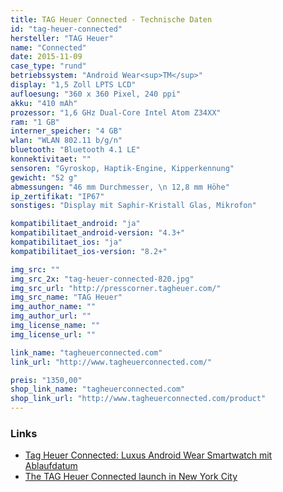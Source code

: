 ```yaml
---
title: TAG Heuer Connected - Technische Daten
id: "tag-heuer-connected"
hersteller: "TAG Heuer"
name: "Connected"
date: 2015-11-09
case_type: "rund"
betriebssystem: "Android Wear<sup>TM</sup>"
display: "1,5 Zoll LPTS LCD"
aufloesung: "360 x 360 Pixel, 240 ppi"
akku: "410 mAh"
prozessor: "1,6 GHz Dual-Core Intel Atom Z34XX"
ram: "1 GB"
interner_speicher: "4 GB"
wlan: "WLAN 802.11 b/g/n"
bluetooth: "Bluetooth 4.1 LE"
konnektivitaet: ""
sensoren: "Gyroskop, Haptik-Engine, Kipperkennung"
gewicht: "52 g"
abmessungen: "46 mm Durchmesser, \n 12,8 mm Höhe"
ip_zertifikat: "IP67"
sonstiges: "Display mit Saphir-Kristall Glas, Mikrofon"

kompatibilitaet_android: "ja"
kompatibilitaet_android-version: "4.3+"
kompatibilitaet_ios: "ja"
kompatibilitaet_ios-version: "8.2+"

img_src: ""
img_src_2x: "tag-heuer-connected-820.jpg"
img_src_url: "http://presscorner.tagheuer.com/"
img_src_name: "TAG Heuer"
img_author_name: ""
img_author_url: ""
img_license_name: ""
img_license_url: ""

link_name: "tagheuerconnected.com"
link_url: "http://www.tagheuerconnected.com/"

preis: "1350,00"
shop_link_name: "tagheuerconnected.com"
shop_link_url: "http://www.tagheuerconnected.com/product"
---
```


### Links
* [Tag Heuer Connected: Luxus Android Wear Smartwatch mit Ablaufdatum](http://stadt-bremerhaven.de/tag-heuer-connected-luxus-android-wear-smartwatch-mit-ablaufdatum/)
* [The TAG Heuer Connected launch in New York City](https://www.youtube.com/watch?v=48VsBxSPSAI)
